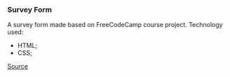 ### Survey Form
A survey form made based on FreeCodeCamp course project.
Technology used:
- HTML;
- CSS;


[Source](https://www.freecodecamp.org/learn/responsive-web-design/responsive-web-design-projects/build-a-survey-form)
